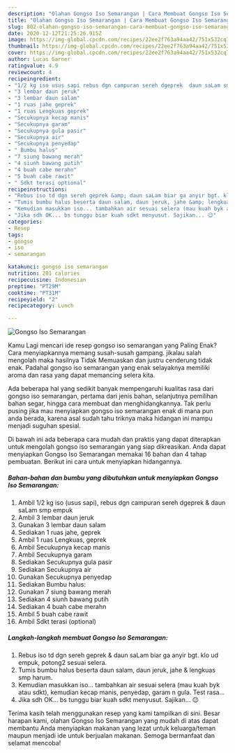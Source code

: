 ```yaml
---
description: "Olahan Gongso Iso Semarangan | Cara Membuat Gongso Iso Semarangan Yang Sempurna"
title: "Olahan Gongso Iso Semarangan | Cara Membuat Gongso Iso Semarangan Yang Sempurna"
slug: 802-olahan-gongso-iso-semarangan-cara-membuat-gongso-iso-semarangan-yang-sempurna
date: 2020-12-12T21:25:26.915Z
image: https://img-global.cpcdn.com/recipes/22ee2f763a94aa42/751x532cq70/gongso-iso-semarangan-foto-resep-utama.jpg
thumbnail: https://img-global.cpcdn.com/recipes/22ee2f763a94aa42/751x532cq70/gongso-iso-semarangan-foto-resep-utama.jpg
cover: https://img-global.cpcdn.com/recipes/22ee2f763a94aa42/751x532cq70/gongso-iso-semarangan-foto-resep-utama.jpg
author: Lucas Garner
ratingvalue: 4.9
reviewcount: 4
recipeingredient:
- "1/2 kg iso usus sapi rebus dgn campuran sereh dgeprek  daun saLam smp empuk"
- "3 lembar daun jeruk"
- "3 lembar daun salam"
- "1 ruas jahe geprek"
- "1 ruas Lengkuas geprek"
- "Secukupnya kecap manis"
- "Secukupnya garam"
- "Secukupnya gula pasir"
- "Secukupnya air"
- "Secukupnya penyedap"
- " Bumbu halus"
- "7 siung bawang merah"
- "4 siunh bawang putih"
- "4 buah cabe merahn"
- "5 buah cabe rawit"
- " Sdkt terasi optional"
recipeinstructions:
- "Rebus iso td dgn sereh geprek &amp; daun saLam biar ga anyir bgt. klo ud empuk, potong2 sesuai selera."
- "Tumis bumbu halus beserta daun salam, daun jeruk, jahe &amp; lengkuas smp harum."
- "Kemudian masukkan iso... tambahkan air sesuai selera (mau kuah byk atau sdkt), kemudian kecap manis, penyedap, garam n gula. Test rasa..."
- "Jika sdh OK... bs tunggu biar kuah sdkt menyusut. Sajikan... 😉"
categories:
- Resep
tags:
- gongso
- iso
- semarangan

katakunci: gongso iso semarangan 
nutrition: 201 calories
recipecuisine: Indonesian
preptime: "PT29M"
cooktime: "PT31M"
recipeyield: "2"
recipecategory: Lunch

---
```



![Gongso Iso Semarangan](https://img-global.cpcdn.com/recipes/22ee2f763a94aa42/751x532cq70/gongso-iso-semarangan-foto-resep-utama.jpg)

Kamu Lagi mencari ide resep gongso iso semarangan yang Paling Enak? Cara menyiapkannya memang susah-susah gampang. jikalau salah mengolah maka hasilnya Tidak Memuaskan dan justru cenderung tidak enak. Padahal gongso iso semarangan yang enak selayaknya memiliki aroma dan rasa yang dapat memancing selera kita.

Ada beberapa hal yang sedikit banyak mempengaruhi kualitas rasa dari gongso iso semarangan, pertama dari jenis bahan, selanjutnya pemilihan bahan segar, hingga cara membuat dan menghidangkannya. Tak perlu pusing jika mau menyiapkan gongso iso semarangan enak di mana pun anda berada, karena asal sudah tahu triknya maka hidangan ini mampu menjadi suguhan spesial.




Di bawah ini ada beberapa cara mudah dan praktis yang dapat diterapkan untuk mengolah gongso iso semarangan yang siap dikreasikan. Anda dapat menyiapkan Gongso Iso Semarangan memakai 16 bahan dan 4 tahap pembuatan. Berikut ini cara untuk menyiapkan hidangannya.

<!--inarticleads1-->

##### Bahan-bahan dan bumbu yang dibutuhkan untuk menyiapkan Gongso Iso Semarangan:

1. Ambil 1/2 kg iso (usus sapi), rebus dgn campuran sereh dgeprek &amp; daun saLam smp empuk
1. Ambil 3 lembar daun jeruk
1. Gunakan 3 lembar daun salam
1. Sediakan 1 ruas jahe, geprek
1. Ambil 1 ruas Lengkuas, geprek
1. Ambil Secukupnya kecap manis
1. Ambil Secukupnya garam
1. Sediakan Secukupnya gula pasir
1. Sediakan Secukupnya air
1. Gunakan Secukupnya penyedap
1. Sediakan  Bumbu halus:
1. Gunakan 7 siung bawang merah
1. Sediakan 4 siunh bawang putih
1. Sediakan 4 buah cabe merahn
1. Ambil 5 buah cabe rawit
1. Ambil  Sdkt terasi (optional)




<!--inarticleads2-->

##### Langkah-langkah membuat Gongso Iso Semarangan:

1. Rebus iso td dgn sereh geprek &amp; daun saLam biar ga anyir bgt. klo ud empuk, potong2 sesuai selera.
1. Tumis bumbu halus beserta daun salam, daun jeruk, jahe &amp; lengkuas smp harum.
1. Kemudian masukkan iso... tambahkan air sesuai selera (mau kuah byk atau sdkt), kemudian kecap manis, penyedap, garam n gula. Test rasa...
1. Jika sdh OK... bs tunggu biar kuah sdkt menyusut. Sajikan... 😉




Terima kasih telah menggunakan resep yang kami tampilkan di sini. Besar harapan kami, olahan Gongso Iso Semarangan yang mudah di atas dapat membantu Anda menyiapkan makanan yang lezat untuk keluarga/teman maupun menjadi ide untuk berjualan makanan. Semoga bermanfaat dan selamat mencoba!
